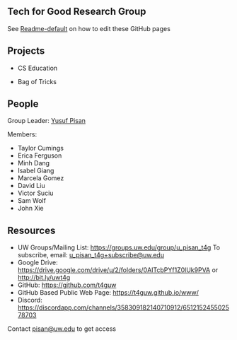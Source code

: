 ## Tech for Good Research Group

See [Readme-default](https://t4guw.github.io/www/README-default) on how to edit these GitHub pages


## Projects

- CS Education

- Bag of Tricks

## People

Group Leader: [Yusuf Pisan](https://pisanorg.github.io/yusuf/)

Members:

- Taylor Cumings
- Erica Ferguson
- Minh Dang
- Isabel Giang
- Marcela Gomez
- David Liu
- Victor Suciu
- Sam Wolf
- John Xie


## Resources

- UW Groups/Mailing List: https://groups.uw.edu/group/u_pisan_t4g To subscribe, email: u_pisan_t4g+subscribe@uw.edu 
- Google Drive: https://drive.google.com/drive/u/2/folders/0AITcbPYf1Z0lUk9PVA or http://bit.ly/uwt4g 
- GitHub: https://github.com/t4guw
- GitHub Based Public Web Page: https://t4guw.github.io/www/
- Discord: https://discordapp.com/channels/358309182140710912/651215245502578703



Contact pisan@uw.edu to get access
